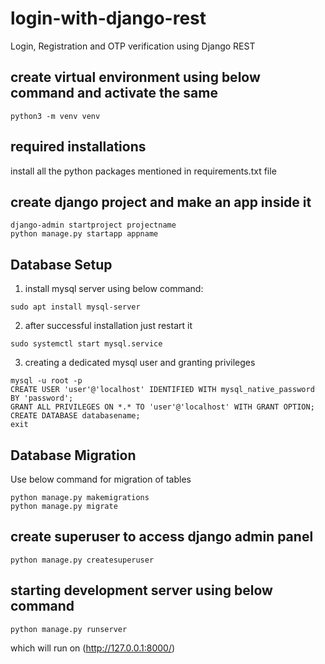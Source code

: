# login-with-django-rest

Login, Registration and OTP verification using Django REST

## create virtual environment using below command and activate the same
```
python3 -m venv venv
```
## required installations
install all the python packages mentioned in requirements.txt file

## create django project and make an app inside it
```
django-admin startproject projectname
python manage.py startapp appname
```

## Database Setup
1. install mysql server using below command:
```
sudo apt install mysql-server
```
2. after successful installation just restart it
```
sudo systemctl start mysql.service
```
3. creating a dedicated mysql user and granting privileges
```
mysql -u root -p
CREATE USER 'user'@'localhost' IDENTIFIED WITH mysql_native_password BY 'password';
GRANT ALL PRIVILEGES ON *.* TO 'user'@'localhost' WITH GRANT OPTION;
CREATE DATABASE databasename;
exit
```
## Database Migration
Use below command for migration of tables
```
python manage.py makemigrations
python manage.py migrate
```
## create superuser to access django admin panel
```
python manage.py createsuperuser
```
## starting development server using below command
```
python manage.py runserver
```
which will run on (http://127.0.0.1:8000/)
